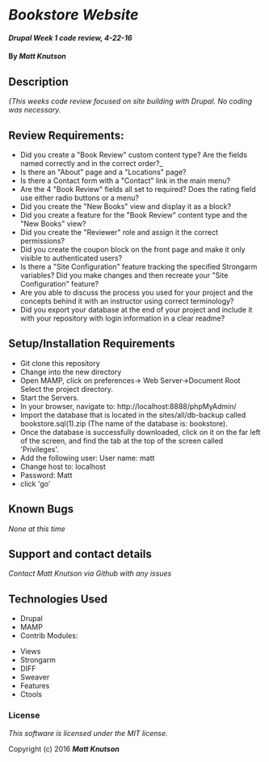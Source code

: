 # _Bookstore Website_

#### _Drupal Week 1 code review, 4-22-16_

#### By _**Matt Knutson**_

## Description

_{This weeks code review focused on site building with Drupal.  No coding was necessary._

## Review Requirements:

* Did you create a "Book Review" custom content type? Are the fields named correctly and in the correct order?_
* Is there an "About" page and a "Locations" page?
* Is there a Contact form with a "Contact" link in the main menu?
* Are the 4 "Book Review" fields all set to required? Does the rating field use either radio buttons or a menu?
* Did you create the "New Books" view and display it as a block?
* Did you create a feature for the "Book Review" content type and the "New Books" view?
* Did you create the "Reviewer" role and assign it the correct permissions?
* Did you create the coupon block on the front page and make it only visible to authenticated users?
* Is there a "Site Configuration" feature tracking the specified Strongarm variables? Did you make changes and then recreate your "Site Configuration" feature?
* Are you able to discuss the process you used for your project and the concepts behind it with an instructor using correct terminology?
* Did you export your database at the end of your project and include it with your repository with login information in a clear readme?

## Setup/Installation Requirements

* Git clone <repository-url> this repository
* Change into the new directory
* Open MAMP, click on preferences-> Web Server->Document Root
Select the project directory.
* Start the Servers.
* In your browser, navigate to: http://localhost:8888/phpMyAdmin/
* Import the database that is located in the sites/all/db-backup called bookstore.sql(1).zip (The name of the database is: bookstore).
* Once the database is successfully downloaded, click on it on the far left of the screen, and find the tab at the top of the screen called 'Privileges'.
* Add the following user: User name: matt
* Change host to: localhost
* Password: Matt
* click 'go'

## Known Bugs

_None at this time_

## Support and contact details

_Contact Matt Knutson via Github with any issues_

## Technologies Used

* Drupal
* MAMP
* Contrib Modules:
- Views
- Strongarm
- DIFF
- Sweaver
- Features
- Ctools

### License

*This software is licensed under the MIT license.*

Copyright (c) 2016 **_Matt Knutson_**
